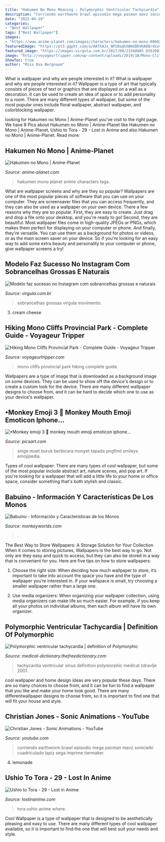```yaml
---
title: "Hakumen No Mono Meaning : Polymorphic Ventricular Tachycardia"
description: "Corriendo earthworm brawl episodio mega pacman mavz sonicwiki cuadriculado lapiz sega imprime tiermaker"
date: "2022-04-19"
categories:
- "Best Wallpaper"
tags: ["Best Wallpaper"]
images:
- "https://www.anime-planet.com/images/characters/hakumen-no-mono-80602.jpg"
featuredImage: "https://yt3.ggpht.com/a/AATXAJx_NPS0aqhXWmGBbVKA0QrdsxvMIph7X9Mb4w=s900-c-k-c0xffffffff-no-rj-mo"
featured_image: "https://images.virgula.com.br/2017/09/21568885_816208301872697_1203900533027373056_n-819x1024.jpg"
image: "http://voyageurtripper.com/wp-content/uploads/2019/10/Mono-Cliffs-Provincial-Park-2-683x1024.jpg"
ShowToc: true
author: "Miss Ova Bergnaum"
---
```



What is wallpaper and why are people interested in it?
What is wallpaper and why are people interested in it?
Wallpaper is a type of art that typically consists of pieces of text or graphics that are displayed on a wall as a decoration. It can be used to create an idea of space or to add personality to a room. There are many different types of wallpaper, but some of the most popular ones include floral wallpaper, abstract wallpaper, and colorblocking wallpaper.

	

		
looking for Hakumen no Mono | Anime-Planet you've visit to the right page. We have 8 Pics about Hakumen no Mono | Anime-Planet like Hakumen no Mono | Anime-Planet, Ushio to Tora - 29 - Lost in Anime and also Hakumen no Mono | Anime-Planet. Read more:
		
    
## Hakumen No Mono | Anime-Planet

<img loading=lazy src="https://www.anime-planet.com/images/characters/hakumen-no-mono-80602.jpg" onerror="this.onerror=null;this.src='https://tse4.mm.bing.net/th?id=OIP.aaqZV9dcpOPl_3ptXau0TQHaKP&amp;pid=15.1';" alt="Hakumen no Mono | Anime-Planet">

_Source: anime-planet.com_

>hakumen mono planet anime characters tags. 

	

What are wallpaper screens and why are they so popular?
Wallpapers are one of the most popular pieces of software that you can use on your computer. They are screensaver files that you can access frequently, and they can also be used as a wallpaper on your own device. There a few reasons why they are so popular. First, they are easy to create. Just drag and drop a file onto your desktop, and you're ready to go! Second, they are beautiful. Most wallpaper files come in high-quality JPEGs or PNGs, which makes them perfect for displaying on your computer or phone. And finally, they're versatile. You can use them as a background for photos or videos, or as the main screen saver on your device. So if you're looking for an easy way to add some extra beauty and personality to your computer or phone, give wallpaper screens a try!

    
## Modelo Faz Sucesso No Instagram Com Sobrancelhas Grossas E Naturais

<img loading=lazy src="https://images.virgula.com.br/2017/09/21568885_816208301872697_1203900533027373056_n-819x1024.jpg" onerror="this.onerror=null;this.src='https://tse4.mm.bing.net/th?id=OIP.bWVzHzs-B4hnbtMZFsN4HgHaJQ&amp;pid=15.1';" alt="Modelo faz sucesso no Instagram com sobrancelhas grossas e naturais">

_Source: virgula.com.br_

>sobrancelhas grossas virgula movimento. 

	

3. cream cheese 

    
## Hiking Mono Cliffs Provincial Park - Complete Guide - Voyageur Tripper

<img loading=lazy src="http://voyageurtripper.com/wp-content/uploads/2019/10/Mono-Cliffs-Provincial-Park-2-683x1024.jpg" onerror="this.onerror=null;this.src='https://tse2.mm.bing.net/th?id=OIP.1Skm8gduoeKzTfLkpdzblgHaLG&amp;pid=15.1';" alt="Hiking Mono Cliffs Provincial Park - Complete Guide - Voyageur Tripper">

_Source: voyageurtripper.com_

>mono cliffs provincial park hiking complete guide. 

	

Wallpapers are a type of image that is downloaded as a background image on some devices. They can be used to show off the device's design or to create a custom look for the device. There are many different wallpaper designs to choose from, and it can be hard to decide which one to use as your device's wallpaper.

    
## •Monkey Emoji 3 🙊 Monkey Mouth Emoji Emoticon Iphone...

<img loading=lazy src="http://cdn160.picsart.com/upscale-272907924016211.png" onerror="this.onerror=null;this.src='https://tse1.mm.bing.net/th?id=OIP.ibx6sjKkTQ-wXEp516ELewHaHa&amp;pid=15.1';" alt="•Monkey emoji 3 🙊 monkey mouth emoji emoticon iphone...">

_Source: picsart.com_

>singe muet buruk berbicara monyet tapada pngfind smileys emojipedia. 

	

Types of cool wallpaper:
There are many types of cool wallpaper, but some of the most popular include abstract art, nature scenes, and pop art. If you're looking for a wallpaper that will add a little life to your home or office space, consider something that's both stylish and classic.

    
## Babuino - Información Y Características De Los Monos

<img loading=lazy src="https://www.monkeyworlds.com/wp-content/uploads/babuino_especie.jpg" onerror="this.onerror=null;this.src='https://tse2.mm.bing.net/th?id=OIP.uilkinmq_ThxA98WJ3aOBQHaEo&amp;pid=15.1';" alt="Babuino - Información y Características de los Monos">

_Source: monkeyworlds.com_

>. 

	

The Best Way to Store Wallpapers: A Storage Solution for Your Collection
When it comes to storing pictures, Wallpapers is the best way to go. Not only are they easy and quick to access, but they can also be stored in a way that is convenient for you. Here are five tips on how to store wallpapers:
1) Choose the right size: When deciding how much wallpaper to store, it’s important to take into account the space you have and the type of wallpaper you’re interested in. If your wallspace is small, try choosing a smaller wallpaper rather than a large one.

2) Use media organizers: When organizing your wallpaper collection, using media organizers can make life so much easier. For example, if you keep all your photos on individual albums, then each album will have its own organizer.

    
## Polymorphic Ventricular Tachycardia | Definition Of Polymorphic

<img loading=lazy src="http://img.tfd.com/mk/T/X2604-T-01.png" onerror="this.onerror=null;this.src='https://tse2.mm.bing.net/th?id=OIP.VhHpdqNnCEYgj938E1K2xwAAAA&amp;pid=15.1';" alt="Polymorphic ventricular tachycardia | definition of Polymorphic">

_Source: medical-dictionary.thefreedictionary.com_

>tachycardia ventricular sinus definition polymorphic medical zdravlje 2001. 

	

cool wallpaper and home design ideas are very popular these days. There are so many choices to choose from, and it can be fun to find a wallpaper that you like and make your home look good. There are many differentwallpaper designs to choose from, so it is important to find one that will fit your house and style.

    
## Christian Jones - Sonic Animations - YouTube

<img loading=lazy src="https://yt3.ggpht.com/a/AATXAJx_NPS0aqhXWmGBbVKA0QrdsxvMIph7X9Mb4w=s900-c-k-c0xffffffff-no-rj-mo" onerror="this.onerror=null;this.src='https://tse1.mm.bing.net/th?id=OIP._DgvKUn7GZwCc-Z4c5FnJwHaHa&amp;pid=15.1';" alt="Christian Jones - Sonic Animations - YouTube">

_Source: youtube.com_

>corriendo earthworm brawl episodio mega pacman mavz sonicwiki cuadriculado lapiz sega imprime tiermaker. 

	

4. lemonade 

    
## Ushio To Tora - 29 - Lost In Anime

<img loading=lazy src="https://lostinanime.com/wp-content/uploads/2016/04/Ushio-to-Tora-29-40-1280x720.jpg" onerror="this.onerror=null;this.src='https://tse4.mm.bing.net/th?id=OIP.l3YKHJn8qn6zC4vDXFDlYAHaEK&amp;pid=15.1';" alt="Ushio to Tora - 29 - Lost in Anime">

_Source: lostinanime.com_

>tora ushio anime where. 

	

Cool Wallpaper is a type of wallpaper that is designed to be aesthetically pleasing and easy to use. There are many different types of cool wallpaper available, so it is important to find the one that will best suit your needs and style.

